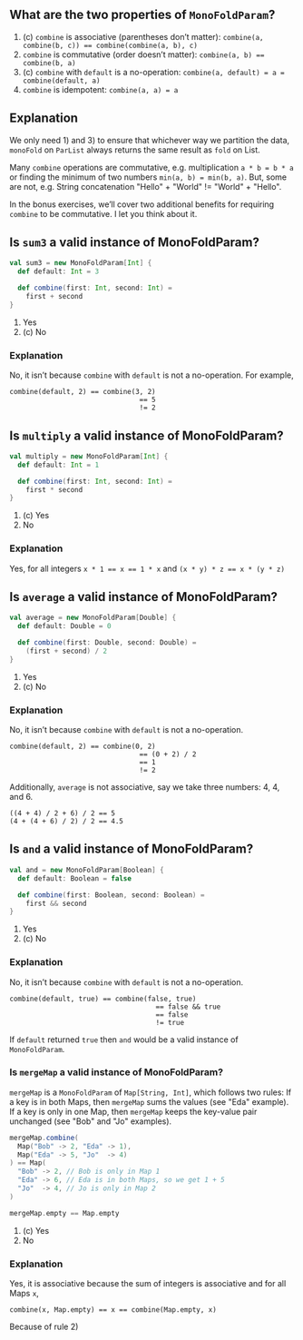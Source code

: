 ## What are the two properties of `MonoFoldParam`?

1. (c) `combine` is associative (parentheses don’t matter): `combine(a, combine(b, c)) == combine(combine(a, b), c)`
1. `combine` is commutative (order doesn’t matter): `combine(a, b) == combine(b, a)`
1. (c) `combine` with `default` is a no-operation: `combine(a, default) = a = combine(default, a)`
1. `combine` is idempotent: `combine(a, a) = a`

## Explanation
We only need 1) and 3) to ensure that whichever way we partition the data, `monoFold` on `ParList` always returns the same result as `fold` on List.

Many `combine` operations are commutative, e.g. multiplication `a * b = b * a` or finding the minimum of two numbers `min(a, b) = min(b, a)`.
But, some are not, e.g. String concatenation "Hello" + "World" != "World" + "Hello".

In the bonus exercises, we’ll cover two additional benefits for requiring `combine` to be commutative. I let you think about it.


## Is `sum3` a valid instance of MonoFoldParam?

```scala
val sum3 = new MonoFoldParam[Int] {
  def default: Int = 3

  def combine(first: Int, second: Int) =
    first + second
}
```

1. Yes
1. (c) No 

### Explanation
No, it isn’t because `combine` with `default` is not a no-operation.
For example,

```
combine(default, 2) == combine(3, 2)
                                == 5
                                != 2

```


## Is `multiply` a valid instance of MonoFoldParam?

```scala
val multiply = new MonoFoldParam[Int] {
  def default: Int = 1

  def combine(first: Int, second: Int) =
    first * second
}
```

1. (c) Yes
1. No

### Explanation
Yes, for all integers `x * 1 == x == 1 * x` and `(x * y) * z == x * (y * z)`

## Is `average` a valid instance of MonoFoldParam?

```scala
val average = new MonoFoldParam[Double] {
  def default: Double = 0

  def combine(first: Double, second: Double) =
    (first + second) / 2
}
```

1. Yes
1. (c) No

### Explanation
No, it isn’t because `combine` with `default` is not a no-operation.
```
combine(default, 2) == combine(0, 2)
                                == (0 + 2) / 2
                                == 1
                                != 2
```


Additionally, `average` is not associative, say we take three numbers: 4, 4, and 6.
```
((4 + 4) / 2 + 6) / 2 == 5
(4 + (4 + 6) / 2) / 2 == 4.5
```

## Is `and` a valid instance of MonoFoldParam?

```scala
val and = new MonoFoldParam[Boolean] {
  def default: Boolean = false

  def combine(first: Boolean, second: Boolean) =
    first && second
}
```

1. Yes
1. (c) No

### Explanation
No, it isn’t because `combine` with `default` is not a no-operation.
```
combine(default, true) == combine(false, true)
                                    == false && true
                                    == false
                                    != true
```

If `default` returned `true` then `and` would be a valid instance of `MonoFoldParam`.


### Is `mergeMap` a valid instance of MonoFoldParam?

`mergeMap` is a `MonoFoldParam` of `Map[String, Int]`, which follows two rules:
If a key is in both Maps, then `mergeMap` sums the values (see "Eda" example).
If a key is only in one Map, then `mergeMap` keeps the key-value pair unchanged (see "Bob" and "Jo" examples).

```scala
mergeMap.combine(
  Map("Bob" -> 2, "Eda" -> 1),
  Map("Eda" -> 5, "Jo"  -> 4)
) == Map(
  "Bob" -> 2, // Bob is only in Map 1
  "Eda" -> 6, // Eda is in both Maps, so we get 1 + 5
  "Jo"  -> 4, // Jo is only in Map 2
)

mergeMap.empty == Map.empty
```

1. (c) Yes
1. No

### Explanation
Yes, it is associative because the sum of integers is associative and for all Maps `x`,
```
combine(x, Map.empty) == x == combine(Map.empty, x)
```
Because of rule 2)



